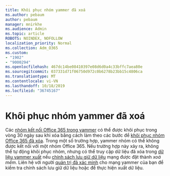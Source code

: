 ```yaml
---
title: Khôi phục nhóm yammer đã xoá
ms.author: pebaum
author: pebaum
manager: mnirkhe
ms.audience: Admin
ms.topic: article
ROBOTS: NOINDEX, NOFOLLOW
localization_priority: Normal
ms.collection: Adm_O365
ms.custom:
- "1902"
- "9000294"
ms.openlocfilehash: 467dc14be08410397e08d6d0a4c33bffc7aea80e
ms.sourcegitcommit: 037331d71f06750d972c0b6278b23bb15c4806ca
ms.translationtype: MT
ms.contentlocale: vi-VN
ms.lasthandoff: 10/18/2019
ms.locfileid: "36745167"
---
```

# <a name="restore-a-deleted-yammer-group"></a>Khôi phục nhóm yammer đã xoá

Các [nhóm kết nối Office 365 trong yammer](https://docs.microsoft.com/yammer/manage-yammer-groups/yammer-and-office-365-groups) có thể được khôi phục trong vòng 30 ngày sau khi xóa bằng cách làm theo các bước để [khôi phục nhóm Office 365 đã xóa](https://docs.microsoft.com/office365/admin/create-groups/restore-deleted-group).
Trong một số trường hợp, yammer nhóm có thể không được kết nối với một nhóm Office 365. Nếu trường hợp này xảy ra, không thể tự động khôi phục nhóm, nhưng có thể truy cập dữ liệu đã xóa trong [dữ liệu yammer xuất](https://docs.microsoft.com/yammer/manage-security-and-compliance/export-yammer-enterprise-data) nếu [chính sách lưu giữ dữ liệu](https://docs.microsoft.com/yammer/manage-security-and-compliance/manage-data-compliance) mạng được đặt thành *xoá mềm*. Liên hệ với người [quản trị đã xác minh](https://docs.microsoft.com/yammer/manage-yammer-users/manage-yammer-admins) cho mạng yammer của bạn để kiểm tra chính sách lưu giữ dữ liệu hoặc để thực hiện xuất dữ liệu.

